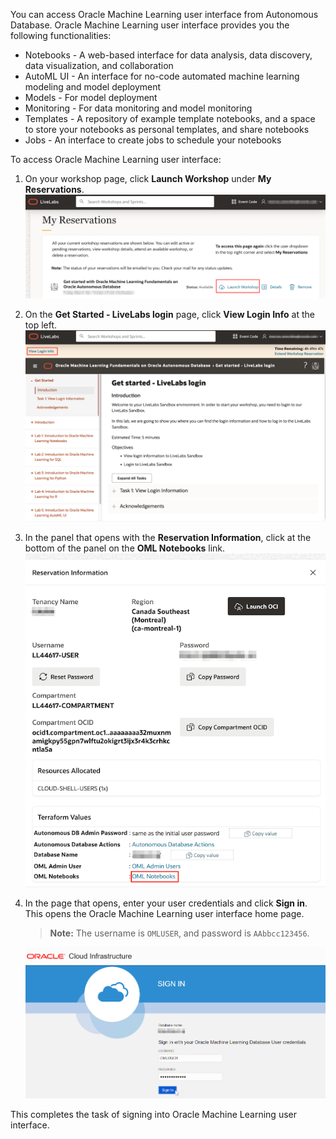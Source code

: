 <!--
    {
        "name":"Sign into Oracle Machine Learning UI - green button",
        "description":"Steps to sign into Oracle Machine Learning UI"
    }
-->

You can access Oracle Machine Learning user interface from Autonomous Database. Oracle Machine Learning user interface provides you the following functionalities: 

* Notebooks - A web-based interface for data analysis, data discovery, data visualization, and collaboration
* AutoML UI - An interface for no-code automated machine learning modeling and model deployment
* Models - For model deployment
* Monitoring - For data monitoring and model monitoring
* Templates - A repository of example template notebooks, and a space to store your notebooks as personal templates, and share notebooks
* Jobs - An interface to create jobs to schedule your notebooks

To access Oracle Machine Learning user interface:

1. On your workshop page, click **Launch Workshop** under **My Reservations**.
	![Launch Workshop](images/launch-workshop.png)
2. On the **Get Started - LiveLabs login** page, click **View Login Info** at the top left.
	![ADB in OCI](images/get-started-page-livelabs.png)
3. In the panel that opens with the **Reservation Information**, click at the bottom of the panel on the **OML Notebooks** link.
	![ADB in OCI](images/livelabs-reservation-info.png)
4. In the page that opens, enter your user credentials and click **Sign in**. This opens the Oracle Machine Learning user interface home page.
	> **Note:** The username is `OMLUSER`, and password is `AAbbcc123456`.

	![Oracle Machine Learning UI Sign in page](images/oml-signin-page.png)

	
This completes the task of signing into Oracle Machine Learning user interface.

